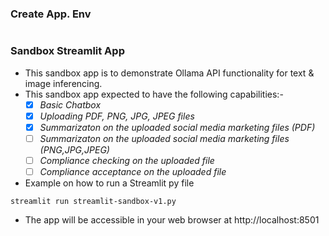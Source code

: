 ### Create App. Env
```
```

### Sandbox Streamlit App
- This sandbox app is to demonstrate Ollama API functionality for text & image inferencing.
- This sandbox app expected to have the following capabilities:-
  - [x] *Basic Chatbox*
  - [x] *Uploading PDF, PNG, JPG, JPEG files*
  - [x] *Summarizaton on the uploaded social media marketing files (PDF)*
  - [ ] *Summarizaton on the uploaded social media marketing files (PNG,JPG,JPEG)*
  - [ ] *Compliance checking on the uploaded file*
  - [ ] *Compliance acceptance on the uploaded file*
  
- Example on how to run a Streamlit py file
```
streamlit run streamlit-sandbox-v1.py
```
- The app will be accessible in your web browser at http://localhost:8501
